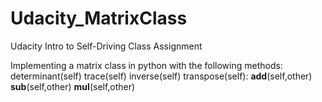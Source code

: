 # Udacity_MatrixClass
Udacity Intro to Self-Driving Class Assignment

Implementing a matrix class in python with the following methods:
  determinant(self)
  trace(self)
  inverse(self)
  transpose(self):
  __add__(self,other)
  __sub__(self,other)
  __mul__(self,other)
